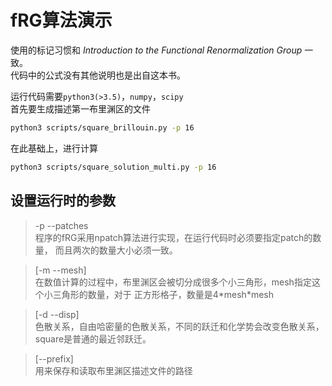 fRG算法演示
===

使用的标记习惯和 *Introduction to the Functional Renormalization Group* 
一致。  
代码中的公式没有其他说明也是出自这本书。  

运行代码需要`python3(>3.5)`，`numpy`，`scipy`  
首先要生成描述第一布里渊区的文件
```bash
python3 scripts/square_brillouin.py -p 16
```
在此基础上，进行计算
```bash
python3 scripts/square_solution_multi.py -p 16
```

## 设置运行时的参数


> -p --patches  
程序的fRG采用npatch算法进行实现，在运行代码时必须要指定patch的数量，
而且两次的数量大小必须一致。

> \[-m --mesh\]  
在数值计算的过程中，布里渊区会被切分成很多个小三角形，mesh指定这个小三角形的数量，对于
正方形格子，数量是4\*mesh\*mesh

> \[-d --disp\]  
色散关系，自由哈密量的色散关系，不同的跃迁和化学势会改变色散关系，square是普通的最近邻跃迁。

> \[--prefix\]  
用来保存和读取布里渊区描述文件的路径
